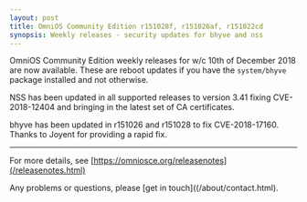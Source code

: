 ```yaml
---
layout: post
title: OmniOS Community Edition r151028f, r151026af, r151022cd
synopsis: Weekly releases - security updates for bhyve and nss
---
```

OmniOS Community Edition weekly releases for w/c 10th of December 2018 are
now available. These are reboot updates if you have the `system/bhyve` package
installed and not otherwise.

NSS has been updated in all supported releases to version 3.41
fixing CVE-2018-12404 and bringing in the latest set of CA certificates.

bhyve has been updated in r151026 and r151028 to fix CVE-2018-17160. Thanks
to Joyent for providing a rapid fix.

---

For more details, see [https://omniosce.org/releasenotes](/releasenotes.html)

Any problems or questions, please [get in touch]((/about/contact.html).

